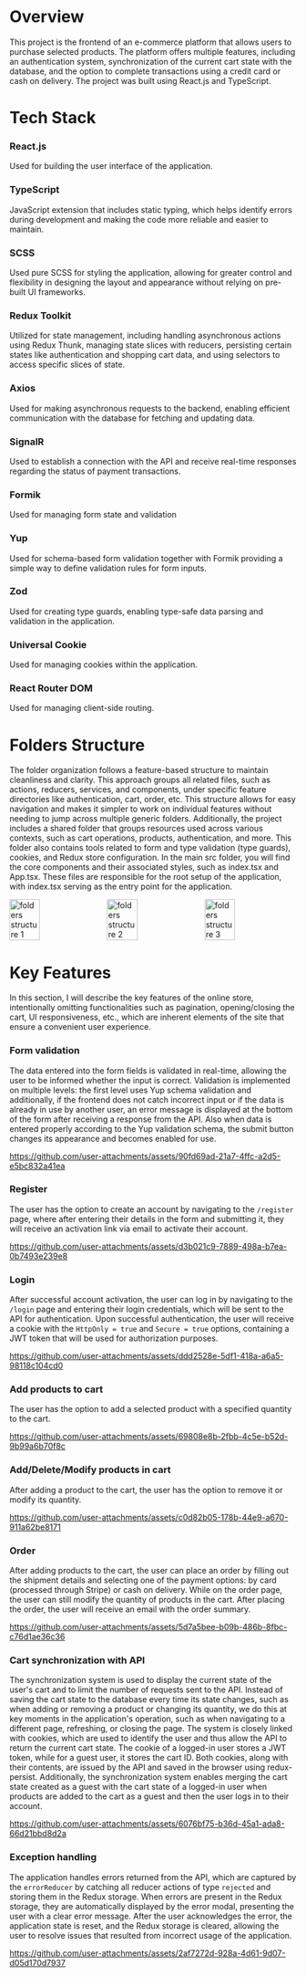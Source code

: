 # Overview
This project is the frontend of an e-commerce platform that allows users to purchase selected products. The platform offers multiple features, including an authentication system, synchronization of the current cart state with the database, and the option to complete transactions using a credit card or cash on delivery. The project was built using React.js and TypeScript.
# Tech Stack
### React.js
Used for building the user interface of the application.
### TypeScript 
JavaScript extension that includes static typing, which helps identify errors during development and making the code more reliable and easier to maintain.
### SCSS
Used pure SCSS for styling the application, allowing for greater control and flexibility in designing the layout and appearance without relying on pre-built UI frameworks.
### Redux Toolkit
Utilized for state management, including handling asynchronous actions using Redux Thunk, managing state slices with reducers, persisting certain states like authentication and shopping cart data, and using selectors to access specific slices of state.
### Axios
Used for making asynchronous requests to the backend, enabling efficient communication with the database for fetching and updating data.
### SignalR
Used to establish a connection with the API and receive real-time responses regarding the status of payment transactions.
### Formik
Used for managing form state and validation
### Yup
Used for schema-based form validation together with Formik providing a simple way to define validation rules for form inputs. 
### Zod
Used for creating type guards, enabling type-safe data parsing and validation in the application.
### Universal Cookie
Used for managing cookies within the application.
### React Router DOM
Used for managing client-side routing.
# Folders Structure
The folder organization follows a feature-based structure to maintain cleanliness and clarity. This approach groups all related files, such as actions, reducers, services, and components, under specific feature directories like authentication, cart, order, etc. This structure allows for easy navigation and makes it simpler to work on individual features without needing to jump across multiple generic folders. Additionally, the project includes a shared folder that groups resources used across various contexts, such as cart operations, products, authentication, and more. This folder also contains tools related to form and type validation (type guards), cookies, and Redux store configuration. In the main src folder, you will find the core components and their associated styles, such as index.tsx and App.tsx. These files are responsible for the root setup of the application, with index.tsx serving as the entry point for the application.

<div style="display: flex; gap: 10px; justify-content: flex-start;">
  <img src="https://github.com/user-attachments/assets/acce84f2-65d2-4a72-b2d5-74f0b9dd7121" alt="folders structure 1" width="33%" align="top">
  <img src="https://github.com/user-attachments/assets/0acef607-85a9-417e-899d-e6cefc4ea9ac" alt="folders structure 2" width="33%" align="top">
  <img src="https://github.com/user-attachments/assets/07265904-5864-4ef1-8500-ff15d317790a" alt="folders structure 3" width="33%" align="top">
</div>

# Key Features

In this section, I will describe the key features of the online store, intentionally omitting functionalities such as pagination, opening/closing the cart, UI responsiveness, etc., which are inherent elements of the site that ensure a convenient user experience.
### Form validation
The data entered into the form fields is validated in real-time, allowing the user to be informed whether the input is correct. Validation is implemented on multiple levels: the first level uses Yup schema validation and additionally, if the frontend does not catch incorrect input or if the data is already in use by another user, an error message is displayed at the bottom of the form after receiving a response from the API. Also when data is entered properly according to the Yup validation schema, the submit button changes its appearance and becomes enabled for use.

https://github.com/user-attachments/assets/90fd69ad-21a7-4ffc-a2d5-e5bc832a41ea

### Register
The user has the option to create an account by navigating to the `/register` page, where after entering their details in the form and submitting it, they will receive an activation link via email to activate their account.

https://github.com/user-attachments/assets/d3b021c9-7889-498a-b7ea-0b7493e239e8

### Login
After successful account activation, the user can log in by navigating to the `/login` page and entering their login credentials, which will be sent to the API for authentication. Upon successful authentication, the user will receive a cookie with the `HttpOnly = true` and `Secure = true` options, containing a JWT token that will be used for authorization purposes.

https://github.com/user-attachments/assets/ddd2528e-5df1-418a-a6a5-98118c104cd0

### Add products to cart
The user has the option to add a selected product with a specified quantity to the cart.

https://github.com/user-attachments/assets/69808e8b-2fbb-4c5e-b52d-9b99a6b70f8c

### Add/Delete/Modify products in cart
After adding a product to the cart, the user has the option to remove it or modify its quantity.

https://github.com/user-attachments/assets/c0d82b05-178b-44e9-a670-911a62be8171

### Order

After adding products to the cart, the user can place an order by filling out the shipment details and selecting one of the payment options: by card (processed through Stripe) or cash on delivery. While on the order page, the user can still modify the quantity of products in the cart. After placing the order, the user will receive an email with the order summary.

https://github.com/user-attachments/assets/5d7a5bee-b09b-486b-8fbc-c76d1ae36c36

### Cart synchronization with API 

The synchronization system is used to display the current state of the user's cart and to limit the number of requests sent to the API. Instead of saving the cart state to the database every time its state changes, such as when adding or removing a product or changing its quantity, we do this at key moments in the application's operation, such as when navigating to a different page, refreshing, or closing the page. The system is closely linked with cookies, which are used to identify the user and thus allow the API to return the current cart state. The cookie of a logged-in user stores a JWT token, while for a guest user, it stores the cart ID. Both cookies, along with their contents, are issued by the API and saved in the browser using redux-persist. Additionally, the synchronization system enables merging the cart state created as a guest with the cart state of a logged-in user when products are added to the cart as a guest and then the user logs in to their account.

https://github.com/user-attachments/assets/6076bf75-b36d-45a1-ada8-66d21bbd8d2a

### Exception handling

The application handles errors returned from the API, which are captured by the `errorReducer` by catching all reducer actions of type `rejected` and storing them in the Redux storage. When errors are present in the Redux storage, they are automatically displayed by the error modal, presenting the user with a clear error message. After the user acknowledges the error, the application state is reset, and the Redux storage is cleared, allowing the user to resolve issues that resulted from incorrect usage of the application.

https://github.com/user-attachments/assets/2af7272d-928a-4d61-9d07-d05d170d7937

